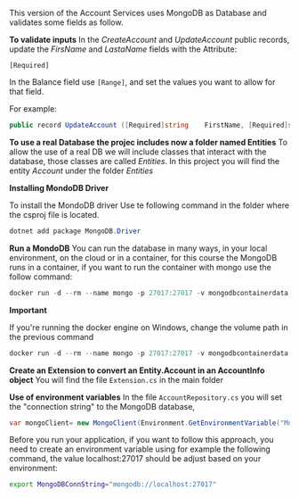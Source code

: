This version of the Account Services uses MongoDB as Database and validates some fields as follow.

**To validate inputs**
In the *CreateAccount* and *UpdateAccount* public records, update the *FirsName* and *LastaName* fields with the Attribute:

```[Required]```

In the Balance field use ```[Range]```, and set the values you want to allow for that field.

For example:

``` C#
public record UpdateAccount ([Required]string    FirstName, [Required]string LastName, [Range(0,500)]decimal Amount);
```

**To use a real Database the projec includes now a folder named Entities**
To allow the use of a real DB we will include classes that interact with the database, those classes are called *Entities*. In this project you will find the entity *Account* under the folder *Entities*

**Installing MondoDB Driver**

To install the MondoDB driver Use te following command in the folder where the csproj file is located.
``` powershell
dotnet add package MongoDB.Driver 
```

**Run a MondoDB**
You can run the database in many ways, in your local environment, on the cloud or in a container, for this course the MongoDB runs in a container, if you want to run the container with mongo use the follow command:
``` powershell 
docker run -d --rm --name mongo -p 27017:27017 -v mongodbcontainerdata:/data/db mongo
```
**Important**

If you're running the docker engine on Windows, change the volume path in the previous command

``` powershell 
docker run -d --rm --name mongo -p 27017:27017 -v mongodbcontainerdata:c:\data\db mongo
```

**Create an Extension to convert an Entity.Account in an AccountInfo object**
You will find the file ```Extension.cs``` in the main folder

**Use of environment variables**
In the file ```AccountRepository.cs``` you will set the "connection string" to the MongoDB database, 

``` C#
var mongoClient= new MongoClient(Environment.GetEnvironmentVariable("MongoDBConnString"));
```

Before you run your application, if you want to follow this approach, you need to create an environment variable using for example the following command, the value localhost:27017 should be adjust based on your environment:

``` bash
export MongoDBConnString="mongodb://localhost:27017"
```